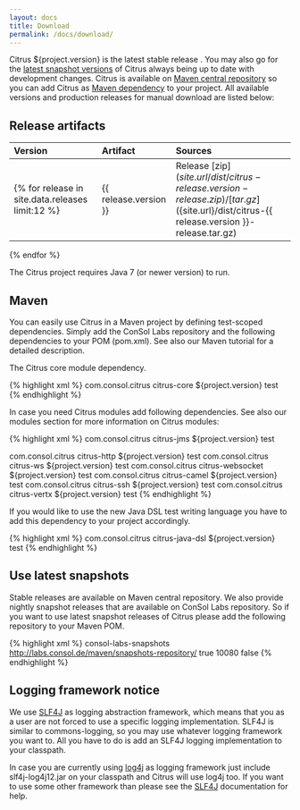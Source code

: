 ```yaml
---
layout: docs
title: Download
permalink: /docs/download/
---
```


Citrus ${project.version} is the latest stable release . You may also go for the [latest snapshot versions](#use-latest-snapshots) 
of Citrus always being up to date with development changes. Citrus is available on [Maven central repository](http://search.maven.org/#search%7Cga%7C1%7Ccom.consol.citrus) 
so you can add Citrus as [Maven dependency](#maven) to your project. All available versions and production releases for 
manual download are listed below:

## Release artifacts

| Version | Artifact | Sources |
|:--------|:--------|:--------|
{% for release in site.data.releases limit:12 %}| {{ release.version }} | Release [zip](${site.url}/dist/citrus-{{ release.version }}-release.zip)/[tar.gz](${site.url}/dist/citrus-{{ release.version }}-release.tar.gz) | Sources [zip](${site.url}/dist/citrus-{{ release.version }}-src.zip)/[tar.gz](${site.url}/dist/citrus-{{ release.version }}-src.tar.gz) |
{% endfor %}

The Citrus project requires Java 7 (or newer version) to run.

## Maven 

You can easily use Citrus in a Maven project by defining test-scoped dependencies. Simply add the ConSol Labs repository 
and the following dependencies to your POM (pom.xml). See also our Maven tutorial for a detailed description.

The Citrus core module dependency.

{% highlight xml %}
<dependency>
  <groupId>com.consol.citrus</groupId>
  <artifactId>citrus-core</artifactId>
  <version>${project.version}</version>
  <scope>test</scope>
</dependency>
{% endhighlight %}

In case you need Citrus modules add following dependencies. See also our modules section for more information on Citrus modules:

{% highlight xml %}
<dependency>
  <groupId>com.consol.citrus</groupId>
  <artifactId>citrus-jms</artifactId>
  <version>${project.version}</version>
  <scope>test</scope>
</dependency>

<dependency>
  <groupId>com.consol.citrus</groupId>
  <artifactId>citrus-http</artifactId>
  <version>${project.version}</version>
  <scope>test</scope>
</dependency>

<dependency>
  <groupId>com.consol.citrus</groupId>
  <artifactId>citrus-ws</artifactId>
  <version>${project.version}</version>
  <scope>test</scope>
</dependency>

<dependency>
  <groupId>com.consol.citrus</groupId>
  <artifactId>citrus-websocket</artifactId>
  <version>${project.version}</version>
  <scope>test</scope>
</dependency>

<dependency>
  <groupId>com.consol.citrus</groupId>
  <artifactId>citrus-camel</artifactId>
  <version>${project.version}</version>
  <scope>test</scope>
</dependency>

<dependency>
  <groupId>com.consol.citrus</groupId>
  <artifactId>citrus-ssh</artifactId>
  <version>${project.version}</version>
  <scope>test</scope>
</dependency>

<dependency>
  <groupId>com.consol.citrus</groupId>
  <artifactId>citrus-vertx</artifactId>
  <version>${project.version}</version>
  <scope>test</scope>
</dependency>
{% endhighlight %}

If you would like to use the new Java DSL test writing language you have to add this dependency to your project accordingly.

{% highlight xml %}
<dependency>
  <groupId>com.consol.citrus</groupId>
  <artifactId>citrus-java-dsl</artifactId>
  <version>${project.version}</version>
  <scope>test</scope>
</dependency>
{% endhighlight %}

## Use latest snapshots

Stable releases are available on Maven central repository. We also provide nightly snapshot releases that are available on
ConSol Labs repository. So if you want to use latest snapshot releases of Citrus please add the following repository to 
your Maven POM.

{% highlight xml %}
<repository>
  <id>consol-labs-snapshots</id>
  <url>http://labs.consol.de/maven/snapshots-repository/</url>
  <snapshots>
    <enabled>true</enabled>
    <updatePolicy>10080</updatePolicy>
  </snapshots>
  <releases>
    <enabled>false</enabled>
  </releases>
</repository>
{% endhighlight %}

## Logging framework notice

We use [SLF4J](http://www.slf4j.org/) as logging abstraction framework, which means that you as a user are not forced to use a specific logging 
implementation. SLF4J is similar to commons-logging, so you may use whatever logging framework you want to. All you have
to do is add an SLF4J logging implementation to your classpath.

In case you are currently using [log4j](http://logging.apache.org/log4j) as logging framework just include slf4j-log4j12.jar on your classpath and Citrus 
will use log4j too. If you want to use some other framework than please see the [SLF4J](http://www.slf4j.org/) documentation for help.